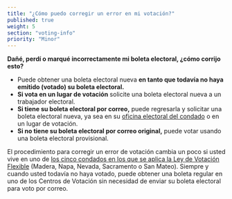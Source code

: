 ```yaml
---
title: "¿Cómo puedo corregir un error en mi votación?"
published: true
weight: 5
section: "voting-info"
priority: "Minor"
---
```

**Dañé, perdí o marqué incorrectamente mi boleta electoral, ¿cómo corrijo esto?**
- Puede obtener una boleta electoral nueva **en tanto que todavía no haya emitido (votado) su boleta electoral.**
- **Si vota en un lugar de votación** solicite una boleta electoral nueva a un trabajador electoral.
- **Si tiene su boleta electoral por correo,** puede regresarla y solicitar una boleta electoral nueva, ya sea en su [oficina electoral del condado](#section-election-office-contact) o en un lugar de votación.  
- **Si no tiene su boleta electoral por correo original,** puede votar usando una boleta electoral provisional.  

El procedimiento para corregir un error de votación cambia un poco si usted vive en uno de [los cinco condados en los que se aplica la Ley de Votación Flexible](#menu-item-Elecciones-de-votación-flexible:-cambios-importantes-en-los-condados-de-Madera,-Napa,-Nevada,-Sacramento-y-San-Mateo) (Madera, Napa, Nevada, Sacramento o San Mateo). Siempre y cuando usted todavía no haya votado, puede obtener una boleta regular en uno de los Centros de Votación sin necesidad de enviar su boleta electoral para voto por correo.   
